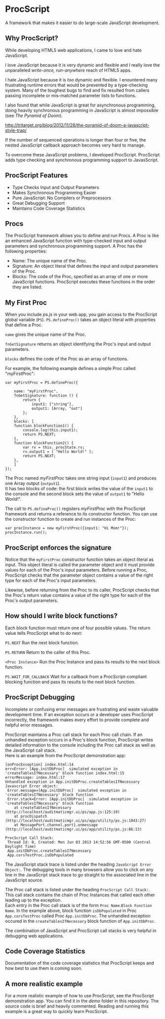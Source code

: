 ProcScript
================================

A framework that makes it easier to do large-scale JavaScript development.


Why ProcScript?
---------------------

While developing HTML5 web applications, I came to love and hate JavaScript.  

I love JavaScript because it is very dynamic and flexible and I really love the 
unparalleled *write-once, run-anywhere* reach of HTML5 apps.  

I hate JavaScript because it is *too* dynamic and flexible.  I enountered many frustrating
runtime errors that would be prevented by a type-checking system.  Many of the toughest 
bugs to find and fix resulted from callers passing incomplete or mis-matched parameter lists to 
functions.  

I also found that while JavaScript is great for asynchronous programming, doing heavily 
synchronous programming in JavaScript is almost impossible (see *The Pyramid of Doom*).

http://tritarget.org/blog/2012/11/28/the-pyramid-of-doom-a-javascript-style-trap/

If the number of sequenced operations is longer than four or five, the nested JavaScript 
callback approach becomes very hard to manage.

To overcome these JavaScript problems, I developed ProcScript.  ProcScript adds type checking and synchronous programming support to JavasScript.


ProcScript Features
-------------------------

* Type Checks Input and Output Parameters
* Makes Synchronous Programming Easier
* Pure JavaScript: No Compilers or Preprocessors
* Great Debugging Support
* Maintains Code Coverage Statistics


Procs
-------

The ProcScript framework allows you to define and run Procs.  A Proc is like an enhanced 
JavaScript function with type-checked input and output parameters and  synchronous programming support.  A Proc has the following properties:

* Name:  The unique name of the Proc.
* Signature:  An object literal that defines the input and output parameters of the Proc.
* Blocks:  The code of the Proc, specified as an array of one or more JavaScript functions.  ProcScript executes these functions in the order they are listed.
  
  
My First Proc
--------------

When you include *ps.js* in your web app, you gain access to the ProcScript global
variable (`PS`).  `PS.defineProc()` takes an object literal with properties that define a Proc.  

`name` gives the unique name of the Proc.

`fnGetSignature` returns an object identifying the Proc's input and output parameters.  

`blocks` defines the code of the Proc as an array of functions.

For example, the following example defines a simple Proc called "myFirstProc":

    var myFirstProc = PS.defineProc({

        name: "myFirstProc",
        fnGetSignature: function () {
            return {
                input1: ["string"],
                output1: [Array, "out"]
            };
        },
        blocks: [
        function blockFunction1() {
            console.log(this.input1);
            return PS.NEXT;
        },
        function blockFunction2() {
            var rv = this._procState.rv;
            rv.output1 = [ "Hello World!" ];
            return PS.NEXT;
        },
		]
    });


The Proc named *myFirstProc* takes one string input (`input1`) and produces one Array output (`output1`).  
It has two blocks of code: the first block writes the value of the `input1` to the console 
and the second block sets the value of `output1` to "Hello World!".


The call to `PS.defineProc()` registers *myFirstProc* with the ProcScript framework and returns a reference 
to its constructor function.  You can use the constructor function to create and run instances of the Proc:

	var procInstance = new myFirstProc({input1: "Hi Mom!"});
	procInstance.run();


ProcScript enforces the signature
------------------------------------
Notice that the `myFirstProc` constructor function takes an object literal as input.  This object literal is called 
the parameter object and it must provide values for each of the Proc's input parameters.  Before running a Proc, 
ProcScript checks that the parameter object contains a value of the right type for each of the Proc's input parameters.  

Likewise, before returning from the Proc to its caller, ProcScript checks that the Proc's return value contains a value 
of the right type for each of the Proc's output parameters.

	
How should I write block functions?
-------------------------------------------

Each block function must return one of four possible values.  The return value tells ProcScript what to do next:

`PS.NEXT`  Run the next block function.

`PS.RETURN`  Return to the caller of this Proc.

`<Proc Instance>`  Run the Proc Instance and pass its results to the next block function. 

`PS.WAIT_FOR_CALLBACK`  Wait for a callback from a ProcScript-compliant blocking function and pass its results to the next block function.


ProcScript Debugging
------------------------------------------

Incomplete or confusing error messages are frustrating and waste valuable development time.  If an exception occurs or 
a developer uses ProcScript incorrectly, the framework makes every effort to provide complete and helpful error messages.  

ProcScript maintains a Proc call stack for each Proc call chain.  If an unhandled exception occurs in a Proc's block function, 
ProcScript writes detailed information to the console including the Proc call stack as well as the JavaScript call stack.  
Here is an example from the ProcScript demonstration app:

	[onProcException] index.html:14
	err=Error: [App.initDbProc]  simulated exception in 'createTablesIfNecessary' block function index.html:15
	errorMessage: index.html:17
	Unhandled exception in App.initDbProc.createTablesIfNecessary
	Javascript Error object:
	 Error.message=[App.initDbProc]  simulated exception in 'createTablesIfNecessary' block function
	 Error.stack=Error: [App.initDbProc]  simulated exception in 'createTablesIfNecessary' block function
		at createTablesIfNecessary (http://localhost/auditmaticmgr.ui/ps/app.js:125:19)
		at procDispatch (http://localhost/auditmaticmgr.ui/ps/app/utility/ps.js:1043:27)
		at MessagePort.channel.port1.onmessage (http://localhost/auditmaticmgr.ui/ps/app/utility/ps.js:86:13)

	ProcScript Call Stack:
	 Thread Id: 0, Created: Mon Jun 03 2013 14:52:56 GMT-0500 (Central Daylight Time)
	 App.initDbProc.createTablesIfNecessary
	 App.corsTestProc.isDbPopulated
		 
	 

The JavaScript stack trace is listed under the heading `JavaScript Error Object:`. 
The debugging tools in many browsers allow you to click on any line in the JavaScript stack trace to go straight 
to the associated line in the JavaScript source.

The Proc call stack is listed under the heading `ProcScript Call Stack:`.  
This call stack contains the chain of Proc Instances that called each other leading up to the exception.  
Each entry in the Proc call stack is of the form `Proc Name`.`Block Function Name`.  In the example above,
block function `isDbPopulated` in Proc `App.corsTestProc` called Proc `App.initDbProc`.  The unhandled 
exception occured in the `createTablesIfNecessary` block function of `App.initDbProc`.

The combination of JavaScript and ProcScript call stacks is very helpful in debugging web applications.


Code Coverage Statistics
---------------------------

Documentation of the code coverage statistics that ProcScript keeps and how best to use them is coming soon.


A more realistic example
------------------------------

For a more realistic example of how to use ProcScript, see the ProcScript demonstration app.  You can find it 
in the *demo* folder in this repository.  The source code is brief and heavily commented.  Reading and running
this example is a great way to quickly learn ProcScript.  




